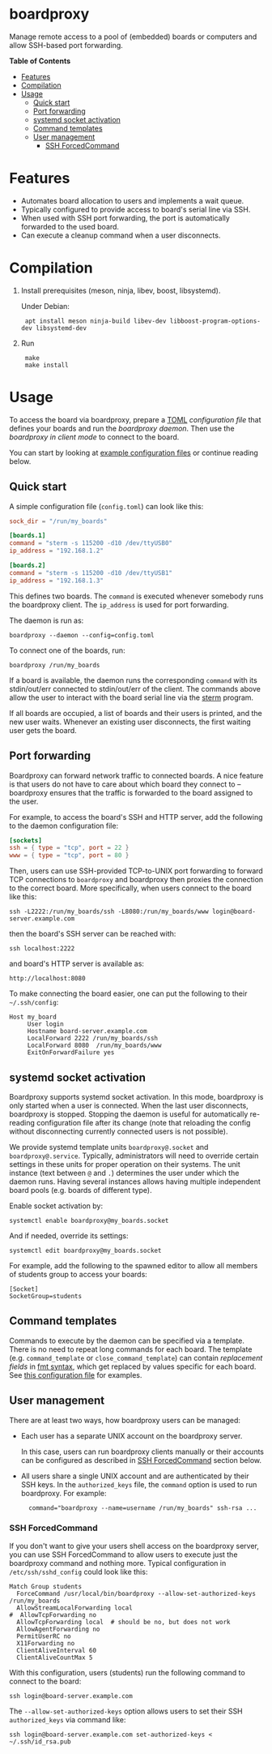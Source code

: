 # boardproxy

Manage remote access to a pool of (embedded) boards or computers and
allow SSH-based port forwarding.

<!-- markdown-toc start - Don't edit this section. Run M-x markdown-toc-refresh-toc -->
**Table of Contents**

- [Features](#features)
- [Compilation](#compilation)
- [Usage](#usage)
    - [Quick start](#quick-start)
    - [Port forwarding](#port-forwarding)
    - [systemd socket activation](#systemd-socket-activation)
    - [Command templates](#command-templates)
    - [User management](#user-management)
        - [SSH ForcedCommand](#ssh-forcedcommand)

<!-- markdown-toc end -->


# Features

- Automates board allocation to users and implements a wait queue.
- Typically configured to provide access to board's serial line via
  SSH.
- When used with SSH port forwarding, the port is automatically
  forwarded to the used board.
- Can execute a cleanup command when a user disconnects.

# Compilation

1. Install prerequisites (meson, ninja, libev, boost, libsystemd).

   Under Debian:

        apt install meson ninja-build libev-dev libboost-program-options-dev libsystemd-dev
2. Run

        make
		make install

# Usage

To access the board via boardproxy, prepare a [TOML](https://toml.io/) *configuration file*
that defines your boards and run the *boardproxy daemon*. Then use the
*boardproxy in client mode* to connect to the board.

You can start by looking at [example configuration files](./configs)
or continue reading below.

## Quick start

A simple configuration file (`config.toml`) can look like this:

``` toml
sock_dir = "/run/my_boards"

[boards.1]
command = "sterm -s 115200 -d10 /dev/ttyUSB0"
ip_address = "192.168.1.2"

[boards.2]
command = "sterm -s 115200 -d10 /dev/ttyUSB1"
ip_address = "192.168.1.3"
```

This defines two boards. The `command` is executed whenever somebody
runs the boardproxy client. The `ip_address` is used for port
forwarding.

The daemon is run as:

    boardproxy --daemon --config=config.toml

To connect one of the boards, run:

    boardproxy /run/my_boards

If a board is available, the daemon runs the corresponding `command`
with its stdin/out/err connected to stdin/out/err of the client. The
commands above allow the user to interact with the board serial line
via the [sterm](https://github.com/wentasah/sterm) program.

If all boards are occupied, a list of boards and their users is
printed, and the new user waits. Whenever an existing user
disconnects, the first waiting user gets the board.

## Port forwarding

Boardproxy can forward network traffic to connected boards. A nice
feature is that users do not have to care about which board they
connect to – boardproxy ensures that the traffic is forwarded to the
board assigned to the user.

For example, to access the board's SSH and HTTP server, add the
following to the daemon configuration file:

``` toml
[sockets]
ssh = { type = "tcp", port = 22 }
www = { type = "tcp", port = 80 }
```

Then, users can use SSH-provided TCP-to-UNIX port forwarding to
forward TCP connections to `boardproxy` and boardproxy then proxies the
connection to the correct board. More specifically, when users connect
to the board like this:

    ssh -L2222:/run/my_boards/ssh -L8080:/run/my_boards/www login@board-server.example.com

then the board's SSH server can be reached with:

    ssh localhost:2222

and board's HTTP server is available as:

    http://localhost:8080

To make connecting the board easier, one can put the following to
their `~/.ssh/config`:

    Host my_board
         User login
         Hostname board-server.example.com
         LocalForward 2222 /run/my_boards/ssh
         LocalForward 8080  /run/my_boards/www
         ExitOnForwardFailure yes

## systemd socket activation

Boardproxy supports systemd socket activation. In this mode,
boardproxy is only started when a user is connected. When the last
user disconnects, boardproxy is stopped. Stopping the daemon is useful
for automatically re-reading configuration file after its change (note
that reloading the config without disconnecting currently connected
users is not possible).

We provide systemd template units `boardproxy@.socket` and
`boardproxy@.service`. Typically, administrators will need to override
certain settings in these units for proper operation on their systems.
The unit instance (text between `@` and `.`) determines the user under
which the daemon runs. Having several instances allows having multiple
independent board pools (e.g. boards of different type).

Enable socket activation by:

    systemctl enable boardproxy@my_boards.socket

And if needed, override its settings:

    systemctl edit boardproxy@my_boards.socket

For example, add the following to the spawned editor to allow all
members of students group to access your boards:

    [Socket]
    SocketGroup=students

## Command templates

Commands to execute by the daemon can be specified via a template.
There is no need to repeat long commands for each board. The template
(e.g. `command_template` or `close_command_template`) can contain
*replacement fields* in [fmt
syntax](https://fmt.dev/latest/syntax.html), which get replaced by
values specific for each board. See [this configuration
file](./configs/psr-hw.toml) for examples.

## User management

There are at least two ways, how boardproxy users can be managed:

- Each user has a separate UNIX account on the boardproxy server.

  In this case, users can run boardproxy clients manually or their
  accounts can be configured as described in [SSH
  ForcedCommand](#ssh-forcedcommand) section below.

- All users share a single UNIX account and are authenticated by their
  SSH keys. In the `authorized_keys` file, the `command` option is
  used to run boardproxy. For example:

        command="boardproxy --name=username /run/my_boards" ssh-rsa ...

### SSH ForcedCommand

If you don't want to give your users shell access on the boardproxy
server, you can use SSH ForcedCommand to allow users to execute just
the boardproxy command and nothing more. Typical configuration in
`/etc/ssh/sshd_config` could look like this:

```ssh-config
Match Group students
  ForceCommand /usr/local/bin/boardproxy --allow-set-authorized-keys /run/my_boards
  AllowStreamLocalForwarding local
#  AllowTcpForwarding no
  AllowTcpForwarding local	# should be no, but does not work
  AllowAgentForwarding no
  PermitUserRC no
  X11Forwarding no
  ClientAliveInterval 60
  ClientAliveCountMax 5
```

With this configuration, users (students) run the following command to
connect to the board:

    ssh login@board-server.example.com

The `--allow-set-authorized-keys` option allows users to set their SSH
`authorized_keys` via command like:

    ssh login@board-server.example.com set-authorized-keys < ~/.ssh/id_rsa.pub



<!--  LocalWords:  boardproxy
 -->

<!-- Local Variables: -->
<!-- markdown-toc-user-toc-structure-manipulation-fn: cdr -->
<!-- End: -->
